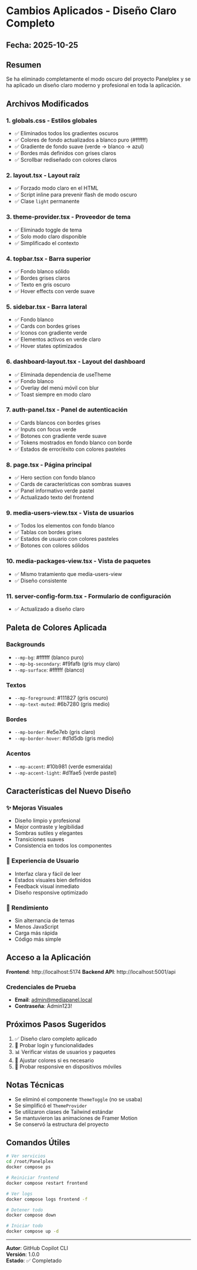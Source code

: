 # Cambios Aplicados - Diseño Claro Completo

## Fecha: 2025-10-25

## Resumen
Se ha eliminado completamente el modo oscuro del proyecto Panelplex y se ha aplicado un diseño claro moderno y profesional en toda la aplicación.

## Archivos Modificados

### 1. **globals.css** - Estilos globales
- ✅ Eliminados todos los gradientes oscuros
- ✅ Colores de fondo actualizados a blanco puro (#ffffff)
- ✅ Gradiente de fondo suave (verde → blanco → azul)
- ✅ Bordes más definidos con grises claros
- ✅ Scrollbar rediseñado con colores claros

### 2. **layout.tsx** - Layout raíz
- ✅ Forzado modo claro en el HTML
- ✅ Script inline para prevenir flash de modo oscuro
- ✅ Clase `light` permanente

### 3. **theme-provider.tsx** - Proveedor de tema
- ✅ Eliminado toggle de tema
- ✅ Solo modo claro disponible
- ✅ Simplificado el contexto

### 4. **topbar.tsx** - Barra superior
- ✅ Fondo blanco sólido
- ✅ Bordes grises claros
- ✅ Texto en gris oscuro
- ✅ Hover effects con verde suave

### 5. **sidebar.tsx** - Barra lateral
- ✅ Fondo blanco
- ✅ Cards con bordes grises
- ✅ Iconos con gradiente verde
- ✅ Elementos activos en verde claro
- ✅ Hover states optimizados

### 6. **dashboard-layout.tsx** - Layout del dashboard
- ✅ Eliminada dependencia de useTheme
- ✅ Fondo blanco
- ✅ Overlay del menú móvil con blur
- ✅ Toast siempre en modo claro

### 7. **auth-panel.tsx** - Panel de autenticación
- ✅ Cards blancos con bordes grises
- ✅ Inputs con focus verde
- ✅ Botones con gradiente verde suave
- ✅ Tokens mostrados en fondo blanco con borde
- ✅ Estados de error/éxito con colores pasteles

### 8. **page.tsx** - Página principal
- ✅ Hero section con fondo blanco
- ✅ Cards de características con sombras suaves
- ✅ Panel informativo verde pastel
- ✅ Actualizado texto del frontend

### 9. **media-users-view.tsx** - Vista de usuarios
- ✅ Todos los elementos con fondo blanco
- ✅ Tablas con bordes grises
- ✅ Estados de usuario con colores pasteles
- ✅ Botones con colores sólidos

### 10. **media-packages-view.tsx** - Vista de paquetes
- ✅ Mismo tratamiento que media-users-view
- ✅ Diseño consistente

### 11. **server-config-form.tsx** - Formulario de configuración
- ✅ Actualizado a diseño claro

## Paleta de Colores Aplicada

### Backgrounds
- `--mp-bg`: #ffffff (blanco puro)
- `--mp-bg-secondary`: #f9fafb (gris muy claro)
- `--mp-surface`: #ffffff (blanco)

### Textos
- `--mp-foreground`: #111827 (gris oscuro)
- `--mp-text-muted`: #6b7280 (gris medio)

### Bordes
- `--mp-border`: #e5e7eb (gris claro)
- `--mp-border-hover`: #d1d5db (gris medio)

### Acentos
- `--mp-accent`: #10b981 (verde esmeralda)
- `--mp-accent-light`: #d1fae5 (verde pastel)

## Características del Nuevo Diseño

### ✨ Mejoras Visuales
- Diseño limpio y profesional
- Mejor contraste y legibilidad
- Sombras sutiles y elegantes
- Transiciones suaves
- Consistencia en todos los componentes

### 🎨 Experiencia de Usuario
- Interfaz clara y fácil de leer
- Estados visuales bien definidos
- Feedback visual inmediato
- Diseño responsive optimizado

### 🚀 Rendimiento
- Sin alternancia de temas
- Menos JavaScript
- Carga más rápida
- Código más simple

## Acceso a la Aplicación

**Frontend**: http://localhost:5174
**Backend API**: http://localhost:5001/api

### Credenciales de Prueba
- **Email**: admin@mediapanel.local
- **Contraseña**: Admin123!

## Próximos Pasos Sugeridos

1. ✅ Diseño claro completo aplicado
2. 🔄 Probar login y funcionalidades
3. 📊 Verificar vistas de usuarios y paquetes
4. 🎨 Ajustar colores si es necesario
5. 📱 Probar responsive en dispositivos móviles

## Notas Técnicas

- Se eliminó el componente `ThemeToggle` (no se usaba)
- Se simplificó el `ThemeProvider`
- Se utilizaron clases de Tailwind estándar
- Se mantuvieron las animaciones de Framer Motion
- Se conservó la estructura del proyecto

## Comandos Útiles

```bash
# Ver servicios
cd /root/Panelplex
docker compose ps

# Reiniciar frontend
docker compose restart frontend

# Ver logs
docker compose logs frontend -f

# Detener todo
docker compose down

# Iniciar todo
docker compose up -d
```

---
**Autor**: GitHub Copilot CLI  
**Versión**: 1.0.0  
**Estado**: ✅ Completado

